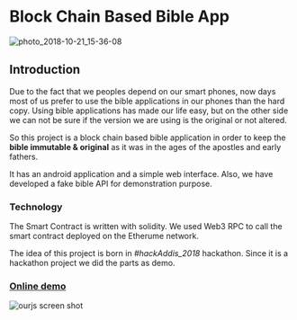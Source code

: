 # Block Chain Based Bible App

![photo_2018-10-21_15-36-08](https://user-images.githubusercontent.com/19642322/48045735-94ab3580-e1a2-11e8-9708-9fb6a6ae9582.jpg)


## Introduction 

Due to the fact that we peoples depend on our smart phones, now days most of us prefer to use the bible applications in our phones than the hard copy. Using bible applications has made our life easy, but on the other side we can not be sure if the version we are using is the original or not altered. 

So this project is a block chain based bible application in order to keep the **bible immutable & original** as it was in the ages of the apostles and early fathers.




It has an android application and a simple web interface. Also, we have developed a fake bible API for demonstration purpose.

### Technology
The Smart Contract is written with solidity. We used Web3 RPC to call the smart contract deployed on the Etherume network. 

The idea of this project is born in *#hackAddis_2018* hackathon. Since it is a hackathon project we did the parts as demo. 

### [ Online demo ](https://ourjsapp.herokuapp.com/)


![ourjs screen shot](https://user-images.githubusercontent.com/19642322/48047036-bce96300-e1a7-11e8-9056-c676d8d42b06.jpg)
